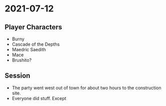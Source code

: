 # 2021-07-12
## Player Characters
* Burny
* Cascade of the Depths
* Maedric Saedith
* Mace
* Brushito?
## Session
* The party went west out of town for about two hours to the construction site.
* Everyone did stuff. Except 
<!--stackedit_data:
eyJoaXN0b3J5IjpbLTE2MDYzMTQ1NzAsMTk2MzkyMzcxOSwyNT
MxNjQ2MzhdfQ==
-->